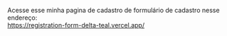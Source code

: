 Acesse esse minha pagina de cadastro de formulário de cadastro nesse endereço:                                                                                                          
https://registration-form-delta-teal.vercel.app/
